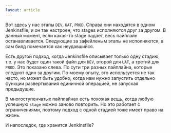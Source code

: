 ```yaml
---
layout: article
---
```

Вот здесь у нас этапы `DEV`, `UAT`, `PROD`. Справа они находятся в одном Jenkinsfile, и он так настроен, что stages исполняются друг за другом. В данный момент, если какая-то stage падает, весь пайплайн останавливается. Следующие за зафейленым этапы не исполняются, а сам билд помечается как неудавшийся.

Есть другой подход, когда Jenkinsfile описывает только одну стадию, т.е. у нас будет один такой файл для `DEV`, второй для `UAT`, а третий для `PROD`. Это показано слева. По сути три разных пайплайна, которые следуют один за другим. По моему опыту, это используется не так часто, но может быть удобно, когда нам нужно запустить отдельно функции развертывания единичной операцией, не запуская предыдущие.

В многоступенчатых пайплайнах есть похожая вещь, когда любую успешную `stage` можно заново повторить. Но это работает с ограничениями, поэтому подход с одной стадией тоже имеет право на жизнь.

И напоследок, где хранится Jenkinsfile?

